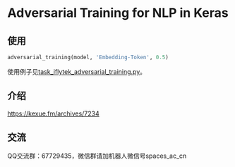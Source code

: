 # Adversarial Training for NLP in Keras

## 使用
```python
adversarial_training(model, 'Embedding-Token', 0.5)
```

使用例子见<a href="https://github.com/bojone/bert4keras/blob/master/examples/task_iflytek_adversarial_training.py">task_iflytek_adversarial_training.py</a>。

## 介绍
https://kexue.fm/archives/7234

## 交流
QQ交流群：67729435，微信群请加机器人微信号spaces_ac_cn

